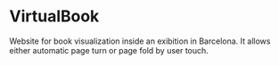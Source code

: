 # VirtualBook

Website for book visualization inside an exibition in Barcelona. It allows either automatic page turn or page fold by user touch. 
